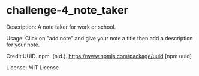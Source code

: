 # challenge-4_note_taker
Description: A note taker for work or school.

Usage: Click on "add note" and give your note a title then add a description for your note.

Credit:UUID. npm. (n.d.). https://www.npmjs.com/package/uuid  [npm uuid]

License: MIT License
